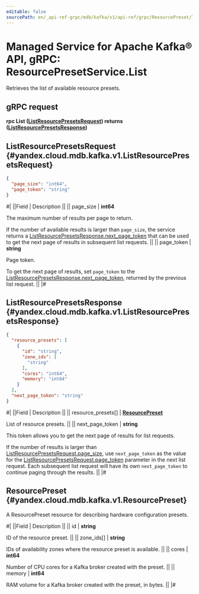 ```yaml
---
editable: false
sourcePath: en/_api-ref-grpc/mdb/kafka/v1/api-ref/grpc/ResourcePreset/list.md
---
```


# Managed Service for Apache Kafka® API, gRPC: ResourcePresetService.List

Retrieves the list of available resource presets.

## gRPC request

**rpc List ([ListResourcePresetsRequest](#yandex.cloud.mdb.kafka.v1.ListResourcePresetsRequest)) returns ([ListResourcePresetsResponse](#yandex.cloud.mdb.kafka.v1.ListResourcePresetsResponse))**

## ListResourcePresetsRequest {#yandex.cloud.mdb.kafka.v1.ListResourcePresetsRequest}

```json
{
  "page_size": "int64",
  "page_token": "string"
}
```

#|
||Field | Description ||
|| page_size | **int64**

The maximum number of results per page to return.

If the number of available results is larger than `page_size`, the service returns a [ListResourcePresetsResponse.next_page_token](#yandex.cloud.mdb.kafka.v1.ListResourcePresetsResponse) that can be used to get the next page of results in subsequent list requests. ||
|| page_token | **string**

Page token.

To get the next page of results, set `page_token` to the [ListResourcePresetsResponse.next_page_token](#yandex.cloud.mdb.kafka.v1.ListResourcePresetsResponse), returned by the previous list request. ||
|#

## ListResourcePresetsResponse {#yandex.cloud.mdb.kafka.v1.ListResourcePresetsResponse}

```json
{
  "resource_presets": [
    {
      "id": "string",
      "zone_ids": [
        "string"
      ],
      "cores": "int64",
      "memory": "int64"
    }
  ],
  "next_page_token": "string"
}
```

#|
||Field | Description ||
|| resource_presets[] | **[ResourcePreset](#yandex.cloud.mdb.kafka.v1.ResourcePreset)**

List of resource presets. ||
|| next_page_token | **string**

This token allows you to get the next page of results for list requests.

If the number of results is larger than [ListResourcePresetsRequest.page_size](#yandex.cloud.mdb.kafka.v1.ListResourcePresetsRequest), use `next_page_token` as the value for the [ListResourcePresetsRequest.page_token](#yandex.cloud.mdb.kafka.v1.ListResourcePresetsRequest) parameter in the next list request.
Each subsequent list request will have its own `next_page_token` to continue paging through the results. ||
|#

## ResourcePreset {#yandex.cloud.mdb.kafka.v1.ResourcePreset}

A ResourcePreset resource for describing hardware configuration presets.

#|
||Field | Description ||
|| id | **string**

ID of the resource preset. ||
|| zone_ids[] | **string**

IDs of availability zones where the resource preset is available. ||
|| cores | **int64**

Number of CPU cores for a Kafka broker created with the preset. ||
|| memory | **int64**

RAM volume for a Kafka broker created with the preset, in bytes. ||
|#